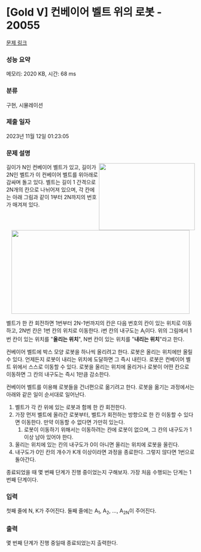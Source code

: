 # [Gold V] 컨베이어 벨트 위의 로봇 - 20055 

[문제 링크](https://www.acmicpc.net/problem/20055) 

### 성능 요약

메모리: 2020 KB, 시간: 68 ms

### 분류

구현, 시뮬레이션

### 제출 일자

2023년 11월 12일 01:23:05

### 문제 설명

<p><img alt="" src="" style="width: 256px; height: 179px; float: right;">길이가 N인 컨베이어 벨트가 있고, 길이가 2N인 벨트가 이 컨베이어 벨트를 위아래로 감싸며 돌고 있다. 벨트는 길이 1 간격으로 2N개의 칸으로 나뉘어져 있으며, 각 칸에는 아래 그림과 같이 1부터 2N까지의 번호가 매겨져 있다.</p>

<p style="text-align: center;"><img alt="" src="" style="width: 476px; height: 224px;"></p>

<p>벨트가 한 칸 회전하면 1번부터 2N-1번까지의 칸은 다음 번호의 칸이 있는 위치로 이동하고, 2N번 칸은 1번 칸의 위치로 이동한다. i번 칸의 내구도는 A<sub>i</sub>이다. 위의 그림에서 1번 칸이 있는 위치를 "<strong>올리는 위치</strong>", N번 칸이 있는 위치를 "<strong>내리는 위치</strong>"라고 한다.</p>

<p>컨베이어 벨트에 박스 모양 로봇을 하나씩 올리려고 한다. 로봇은 올리는 위치에만 올릴 수 있다. 언제든지 로봇이 내리는 위치에 도달하면 그 즉시 내린다. 로봇은 컨베이어 벨트 위에서 스스로 이동할 수 있다. 로봇을 올리는 위치에 올리거나 로봇이 어떤 칸으로 이동하면 그 칸의 내구도는 즉시 1만큼 감소한다.</p>

<p>컨베이어 벨트를 이용해 로봇들을 건너편으로 옮기려고 한다. 로봇을 옮기는 과정에서는 아래와 같은 일이 순서대로 일어난다.</p>

<ol>
</ol>

<ol>
	<li>벨트가 각 칸 위에 있는 로봇과 함께 한 칸 회전한다.</li>
	<li>가장 먼저 벨트에 올라간 로봇부터, 벨트가 회전하는 방향으로 한 칸 이동할 수 있다면 이동한다. 만약 이동할 수 없다면 가만히 있는다.
	<ol>
		<li>로봇이 이동하기 위해서는 이동하려는 칸에 로봇이 없으며, 그 칸의 내구도가 1 이상 남아 있어야 한다.</li>
	</ol>
	</li>
	<li>올리는 위치에 있는 칸의 내구도가 0이 아니면 올리는 위치에 로봇을 올린다.</li>
	<li>내구도가 0인 칸의 개수가 K개 이상이라면 과정을 종료한다. 그렇지 않다면 1번으로 돌아간다.<a id="comment-107823"></a></li>
</ol>

<p>종료되었을 때 몇 번째 단계가 진행 중이었는지 구해보자. 가장 처음 수행되는 단계는 1번째 단계이다.</p>

### 입력 

 <p>첫째 줄에 N, K가 주어진다. 둘째 줄에는 A<sub>1</sub>, A<sub>2</sub>, ..., A<sub>2N</sub>이 주어진다.</p>

### 출력 

 <p>몇 번째 단계가 진행 중일때 종료되었는지 출력한다.</p>

